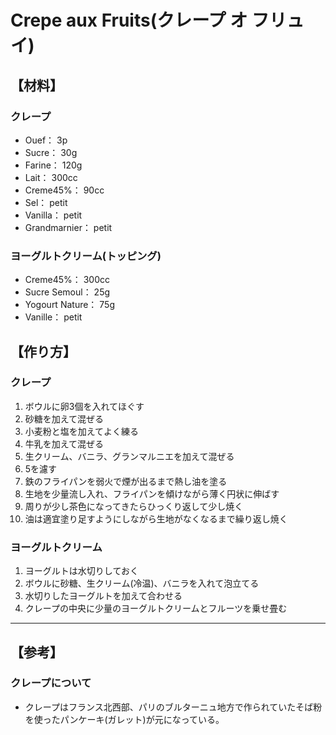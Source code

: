 # Crepe aux Fruits(クレープ オ フリュイ)

## 【材料】
### クレープ
- Ouef： 3p
- Sucre： 30g
- Farine： 120g
- Lait： 300cc
- Creme45%： 90cc
- Sel： petit
- Vanilla： petit
- Grandmarnier： petit
### ヨーグルトクリーム(トッピング)
- Creme45%： 300cc
- Sucre Semoul： 25g
- Yogourt Nature： 75g
- Vanille： petit

## 【作り方】
### クレープ
1. ボウルに卵3個を入れてほぐす
2. 砂糖を加えて混ぜる
3. 小麦粉と塩を加えてよく練る
4. 牛乳を加えて混ぜる
5. 生クリーム、バニラ、グランマルニエを加えて混ぜる
6. 5を濾す
7. 鉄のフライパンを弱火で煙が出るまで熱し油を塗る
8. 生地を少量流し入れ、フライパンを傾けながら薄く円状に伸ばす
9. 周りが少し茶色になってきたらひっくり返して少し焼く
10. 油は適宜塗り足すようにしながら生地がなくなるまで繰り返し焼く
### ヨーグルトクリーム
1. ヨーグルトは水切りしておく
2. ボウルに砂糖、生クリーム(冷温)、バニラを入れて泡立てる
3. 水切りしたヨーグルトを加えて合わせる
4. クレープの中央に少量のヨーグルトクリームとフルーツを乗せ畳む

---

## 【参考】
### クレープについて
- クレープはフランス北西部、パリのブルターニュ地方で作られていたそば粉を使ったパンケーキ(ガレット)が元になっている。
